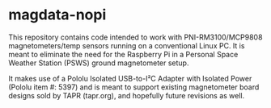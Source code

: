 # magdata-nopi

This repository contains code intended to work with PNI-RM3100/MCP9808 magnetometers/temp sensors running on a conventional Linux PC.  It is meant to eliminate the need for the Raspberry Pi in a Personal Space Weather Station (PSWS) ground magnetometer setup.  

It makes use of a Pololu Isolated USB-to-I²C Adapter with Isolated Power (Pololu item #: 5397) and is meant to support existing magnetometer board designs sold by TAPR (tapr.org), and hopefully future revisions as well.
